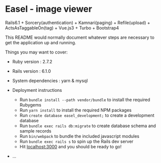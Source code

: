 # Easel - image viewer

Rails6.1 + Sorcery(authentication) + Kamnari(paging) + Refile(upload) + ActsAsTaggableOn(tag) + Vue.js3 + Turbo + Bootstrap4

This README would normally document whatever steps are necessary to get the
application up and running.

Things you may want to cover:

* Ruby version : 2.7.2
* Rails version : 6.1.0
* System dependencies : yarn & mysql
* Deployment instructions
  - Run `bundle install --path vendor/bundle` to install the required Rubygems
  - Run `yarn install` to install the required NPM packages
  - Run `create database easel_development;` to create a development database
  - Run `bundle exec rails db:migrate` to create database schema and sample records
  - Run `bin/webpack` to bundle the included javascript modules 
  - Run `bundle exec rails s` to spin up the Rails dev server
  - Hit [localhost:3000](http://localhost:3000/) and you should be ready to go!

* ...
